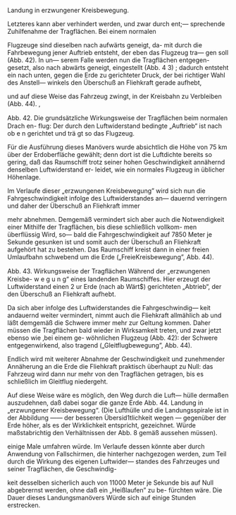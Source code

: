 Landung in erzwungener Kreisbewegung.

Letzteres kann aber verhindert werden, und zwar durch ent;—
sprechende Zuhilfenahme der Tragflächen. Bei einem normalen

Flugzeuge sind dieselben
nach aufwärts geneigt, da-
mit durch die Fahrbewegung
jener Auftrieb entsteht,
der eben das Flugzeug tra—
gen soll (Abb. 42). In un—
serem Falle werden nun die
Tragflächen entgegen-
gesetzt, also nach abwärts
geneigt, eingestellt (Abb. 4 3) ;
dadurch entsteht ein nach
unten, gegen die Erde zu
gerichteter Druck, der bei
richtiger Wahl des Anstell—
winkels den Überschuß an
Fliehkraft gerade aufhebt,

und auf diese Weise das Fahrzeug zwingt, in der Kreisbahn zu
Verbleiben (Abb. 44). ‚

<bild>
<bu>Abb. 42. Die grundsätzliche Wirkungsweise
der Tragﬂächen beim normalen Drach en-
flug: Der durch den Luftwiderstand bedingte
„Auftrieb“ ist nach ob e n gerichtet und
trä gt so das Flugzeug.</bu>

Für die Ausführung dieses Manövers wurde absichtlich die Höhe
von 75 km über der Erdoberfläche gewählt; denn dort ist die
Luftdichte bereits so gering, daß das Raumschiff trotz seiner
hohen Geschwindigkeit annähernd denselben Luftwiderstand er-
leidet, wie ein normales Flugzeug in üblicher Höhenlage.

Im Verlaufe dieser „erzwungenen Kreisbewegung” wird
sich nun die Fahrgeschwindigkeit infolge des Luftwiderstandes an—
dauernd verringern und daher der Überschuß an Fliehkraft immer

mehr abnehmen. Demgemäß
vermindert sich aber auch
die Notwendigkeit einer
Mithilfe der Tragflächen,
bis diese schließlich vollkom-
men überflüssig Wird, so—
bald die Fahrgeschwindigkeit
auf 7850 Meter je Sekunde
gesunken ist und somit auch
der Überschuß an Fliehkraft
aufgehört hat zu bestehen.
Das Raumschiff kreist dann
in einer freien Umlaufbahn
schwebend um die Erde
(„FreieKreisbewegung”,
Abb. 44).

<bild>
<bu>Abb. 43. Wirkungsweise der Tragﬂächen
Während der „erzwungenen Kreisbe-
w e g u n g“ eines landenden Raumschiffes.
Hier erzeugt der Luftwiderstand einen 2 ur
Erde (nach ab Wärt$) gerichteten „Abtrieb“,
der den Überschuß an Fliehkraft aufhebt.</bu>

Da sich aber infolge des Luftwiderstandes die Fahrgeschwindig—
keit andauernd weiter vermindert, nimmt auch die Fliehkraft
allmählich ab und läßt demgemäß die Schwere immer mehr zur
Geltung kommen. Daher müssen die Tragflächen bald wieder in
Wirksamkeit treten, und zwar jetzt ebenso wie ‚bei einem ge-
wöhnlichen Flugzeug (Abb. 42): der Schwere entgegenwirkend,
also tragend („Gleitflugbewegung”, Abb. 44).

Endlich wird mit weiterer Abnahme der Geschwindigkeit und
zunehmender Annäherung an die Erde die Fliehkraft praktisch
überhaupt zu Null: das Fahrzeug wird dann nur mehr von den
Tragflächen getragen, bis es schließlich im Gleitflug niedergeht.

Auf diese Weise wäre es möglich, den Weg durch die Luft—
hülle dermaßen auszudehnen, daß dabei sogar die ganze Erde
<bild>
<bu>Abb. 44. Landung in „erzwungener Kreisbewegung“. (Die Lufthülle
und die Landungsspirale ist in der Abbildung —— der besseren Übersid1tlichkeit
wegen — gegenüber der Erde höher, als es der Wirklichkeit entspricht, gezeichnet.
Würde maßstabrichtig den Verhältnissen der Abb. 8 gemäß aussehen müssen).</bu>

einige Male umfahren würde. Im Verlaufe dessen könnte aber
durch Anwendung von Fallschirmen, die hinterher nachgezogen
werden, zum Teil durch die Wirkung des eigenen Luftwider—
standes des Fahrzeuges und seiner Tragflächen, die Geschwindig-

keit desselben sicherlich auch von 11000 Meter je Sekunde bis auf
Null abgebrernst werden, ohne daß ein „Heißlaufen” zu be-
fürchten wäre. Die Dauer dieses Landungsmanövers Würde sich
auf einige Stunden erstrecken.

